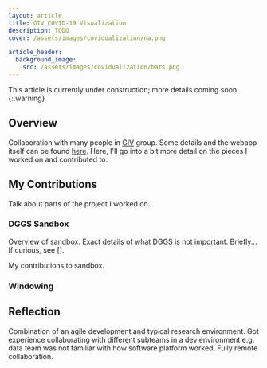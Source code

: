 ```yaml
---
layout: article
title: GIV COVID-19 Visualization
description: TODO
cover: /assets/images/covidualization/na.png

article_header:
  background_image:
    src: /assets/images/covidualization/bars.png
---
```

<!--more-->

This article is currently under construction; more details coming soon.
{:.warning}

## Overview
Collaboration with many people in [GIV](https://giv.cpsc.ucalgary.ca) group.
Some details and the webapp itself can be found [here](https://giv.cpsc.ucalgary.ca/project/covid19-visualization/).
Here, I'll go into a bit more detail on the pieces I worked on and contributed to.

## My Contributions
Talk about parts of the project I worked on.

### DGGS Sandbox
Overview of sandbox.
Exact details of what DGGS is not important.
Briefly...
If curious, see [].

My contributions to sandbox.

### Windowing

## Reflection
Combination of an agile development and typical research environment.
Got experience collaborating with different subteams in a dev environment e.g. data team was not familiar with how software platform worked.
Fully remote collaboration.
